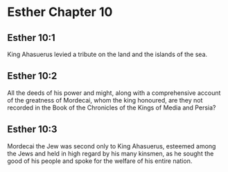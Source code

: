 # Esther Chapter 10

## Esther 10:1
King Ahasuerus levied a tribute on the land and the islands of the sea.

## Esther 10:2
All the deeds of his power and might, along with a comprehensive account of the greatness of Mordecai, whom the king honoured, are they not recorded in the Book of the Chronicles of the Kings of Media and Persia?

## Esther 10:3
Mordecai the Jew was second only to King Ahasuerus, esteemed among the Jews and held in high regard by his many kinsmen, as he sought the good of his people and spoke for the welfare of his entire nation.
